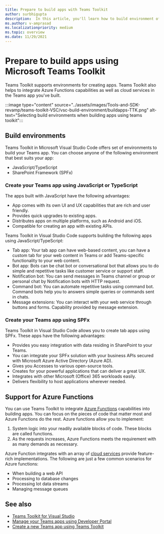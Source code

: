 ```yaml
---
title: Prepare to build apps with Teams Toolkit
author: surbhigupta
description:  In this article, you'll learn how to build environment of Teams Toolkit and manage the app in Developer Portal
ms.author: v-amprasad
ms.localizationpriority: medium
ms.topic: overview
ms.date: 11/29/2021
---
```


# Prepare to build apps using Microsoft Teams Toolkit

Teams Toolkit supports environments for creating apps. Teams Toolkit also helps to integrate Azure Functions capabilities as well as cloud services in the Teams app you've built.

:::image type="content" source="../assets/images/Tools-and-SDK-revamp/teams-toolkit-VSC/vsc-build-environment/buildapps-TTK.png" alt-text="Selecting build environments when building apps using teams toolkit":::

## Build environments

Teams Toolkit in Microsoft Visual Studio Code offers set of environments to build your Teams app. You can choose anyone of the following environment that best suits your app:

* JavaScript/TypeScript
* SharePoint Framework (SPFx)

### Create your Teams app using JavaScript or TypeScript

The apps built with JavaScript have the following advantages:

* App comes with its own UI and UX capabilities that are rich and user friendly.
* Provides quick upgrades to existing apps.
* Distributes apps on multiple platforms, such as Android and iOS.
* Compatible for creating an app with existing APIs.

Teams Toolkit in Visual Studio Code supports building the following apps using JavaScript/TypeScript:

* Tab app: Your tab app can have web-based content, you can have a custom tab for your web content in Teams or add Teams-specific functionality to your web content.
* Bot app: Bots can be chat bot or conversational bot that allows you to do simple and repetitive tasks like customer service or support staff.
* Notification bot: You can send messages in Teams channel or group or personal chat by Notification bots with HTTP request.
* Command bot: You can automate repetitive tasks using command bot. Command bots help you to answers simple queries or commands sent in chats.
* Message extensions: You can interact with your web service through buttons and forms. Capability provided by message extension.

### Create your Teams app using SPFx

Teams Toolkit in Visual Studio Code allows you to create tab apps using SPFx. These apps have the following advantages:

* Provides you easy integration with data residing in SharePoint to your Teams.
* You can integrate your SPFx solution with your business APIs secured with Microsoft Azure Active Directory (Azure AD).
* Gives you Accesses to various open-source tools.
* Creates for your powerful applications that can deliver a great UX.
* Integrates with other Microsoft (Office) 365 workloads easily.
* Delivers flexibility to host applications wherever needed.

## Support for Azure Functions

You can use Teams Toolkit to integrate [Azure Functions](/azure/azure-functions/functions-overview) capabilities into building apps. You can focus on the pieces of code that matter most and Azure Functions do the rest.
Azure functions allow you to implement:

1. System logic into your readily available blocks of code. These blocks are called functions.
1. As the requests increases, Azure Functions meets the requirement with as many demands as necessary.

Azure Function integrates with an array of [cloud services](add-resource.md#types-of-cloud-resources) provide feature-rich implementations. The following are just a few common scenarios for Azure functions:

* When building a web API
* Processing to database changes
* Processing Iot data streams
* Managing message queues

## See also

* [Teams Toolkit for Visual Studio](visual-studio-overview.md)
* [Manage your Teams apps using Developer Portal](../concepts/build-and-test/teams-developer-portal.md)
* [Create a new Teams app using Teams Toolkit](create-new-project.md)
